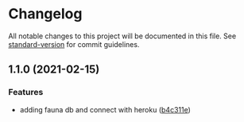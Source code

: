 # Changelog

All notable changes to this project will be documented in this file. See [standard-version](https://github.com/conventional-changelog/standard-version) for commit guidelines.

## 1.1.0 (2021-02-15)


### Features

* adding fauna db and connect with heroku ([b4c311e](https://github.com/f3ltron/nuxt-fauna/commit/b4c311eb28bcb8c9e0971b4d8d0b27f96c81151f))
